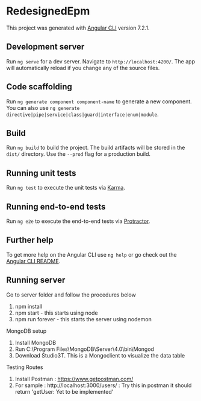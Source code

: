# RedesignedEpm

This project was generated with [Angular CLI](https://github.com/angular/angular-cli) version 7.2.1.

## Development server

Run `ng serve` for a dev server. Navigate to `http://localhost:4200/`. The app will automatically reload if you change any of the source files.

## Code scaffolding

Run `ng generate component component-name` to generate a new component. You can also use `ng generate directive|pipe|service|class|guard|interface|enum|module`.

## Build

Run `ng build` to build the project. The build artifacts will be stored in the `dist/` directory. Use the `--prod` flag for a production build.

## Running unit tests

Run `ng test` to execute the unit tests via [Karma](https://karma-runner.github.io).

## Running end-to-end tests

Run `ng e2e` to execute the end-to-end tests via [Protractor](http://www.protractortest.org/).

## Further help

To get more help on the Angular CLI use `ng help` or go check out the [Angular CLI README](https://github.com/angular/angular-cli/blob/master/README.md).


## Running server

Go to server folder and follow the procedures below
1. npm install
2. npm start - this starts using node
3. npm run forever - this starts the server using nodemon


MongoDB setup

1. Install MongoDB
2. Run C:\Program Files\MongoDB\Server\4.0\bin\Mongod
3. Download Studio3T. This is a Mongoclient to visualize the data table

Testing Routes

1. Install Postman : https://www.getpostman.com/
2. For sample  : http://localhost:3000/users/ : Try this in postman it should return 'getUser: Yet to be implemented'